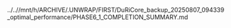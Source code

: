 ../..//mnt/h/ARCHIVE/.UNWRAP/FIRST/DuRiCore_backup_20250807_094339_optimal_performance/PHASE6_1_COMPLETION_SUMMARY.md